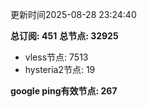更新时间2025-08-28 23:24:40

**总订阅: 451**
**总节点: 32925**
- vless节点: 7513
- hysteria2节点: 19

**google ping有效节点: 267**
